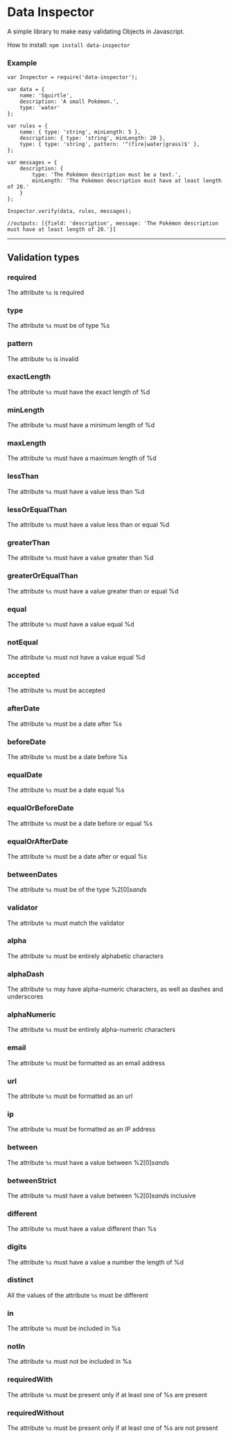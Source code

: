 # Data Inspector

A simple library to make easy validating Objects in Javascript.

How to install:
`npm install data-inspector`

### Example

```
var Inspector = require('data-inspector');

var data = {
	name: 'Squirtle',
	description: 'A small Pokémon.',
	type: 'water'
};

var rules = {
	name: { type: 'string', minLength: 5 },
	description: { type: 'string', minLength: 20 },
	type: { type: 'string', pattern: '^(fire|water|grass)$' },
};

var messages = {
	description: {
		type: 'The Pokémon description must be a text.',
		minLength: 'The Pokémon description must have at least length of 20.'
	}
};

Inspector.verify(data, rules, messages);

//outputs: [{field: 'description', message: 'The Pokémon description must have at least length of 20.'}]
```

* * *
## Validation types

### required

The attribute `%s` is required

### type

The attribute `%s` must be of type %s

### pattern

The attribute `%s` is invalid

### exactLength

The attribute `%s` must have the exact length of %d

### minLength

The attribute `%s` must have a minimum length of %d

### maxLength

The attribute `%s` must have a maximum length of %d

### lessThan

The attribute `%s` must have a value less than %d

### lessOrEqualThan

The attribute `%s` must have a value less than or equal %d

### greaterThan

The attribute `%s` must have a value greater than %d

### greaterOrEqualThan

The attribute `%s` must have a value greater than or equal %d

### equal

The attribute `%s` must have a value equal %d

### notEqual

The attribute `%s` must not have a value equal %d

### accepted

The attribute `%s` must be accepted

### afterDate

The attribute `%s` must be a date after %s

### beforeDate

The attribute `%s` must be a date before %s

### equalDate

The attribute `%s` must be a date equal %s

### equalOrBeforeDate

The attribute `%s` must be a date before or equal %s

### equalOrAfterDate

The attribute `%s` must be a date after or equal %s

### betweenDates

The attribute `%s` must be of the type %2[0]$s and %2[1]$s

### validator

The attribute `%s` must match the validator

### alpha

The attribute `%s` must be entirely alphabetic characters

### alphaDash

The attribute `%s` may have alpha-numeric characters, as well as dashes and underscores

### alphaNumeric

The attribute `%s` must be entirely alpha-numeric characters

### email

The attribute `%s` must be formatted as an email address

### url

The attribute `%s` must be formatted as an url

### ip

The attribute `%s` must be formatted as an IP address

### between

The attribute `%s` must have a value between %2[0]$s and %2[1]$s

### betweenStrict

The attribute `%s` must have a value between %2[0]$s and %2[1]$s inclusive

### different

The attribute `%s` must have a value different than %s

### digits

The attribute `%s` must have a value a number the length of %d

### distinct

All the values of the attribute `%s` must be different

### in

The attribute `%s` must be included in %s

### notIn

The attribute `%s` must not be included in %s

### requiredWith

The attribute `%s` must be present only if at least one of %s are present

### requiredWithout

The attribute `%s` must be present only if at least one of %s are not present
